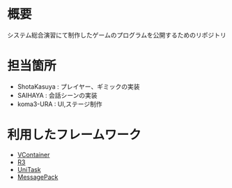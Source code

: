 # 概要

システム総合演習にて制作したゲームのプログラムを公開するためのリポジトリ

# 担当箇所

* ShotaKasuya : プレイヤー、ギミックの実装
* SAIHAYA     : 会話シーンの実装
* koma3-URA   : UI,ステージ制作

# 利用したフレームワーク

* [VContainer](https://vcontainer.hadashikick.jp/ja/)
* [R3](https://github.com/Cysharp/R3)
* [UniTask](https://github.com/Cysharp/UniTask)
* [MessagePack](https://msgpack.org/ja.html)
